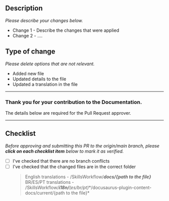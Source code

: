## Description

*Please describe your changes below.*

- Change 1 - Describe the changes that were applied
- Change 2 - ....

## Type of change

*Please delete options that are not relevant.*
- Added new file
- Updated details to the file
- Updated a translation in the file

---

### Thank you for your contribution to the Documentation.

The details below are required for the Pull Request approver.

---

## Checklist

*Before approving and submitting this PR to the origin/main branch, please **click on each checklist item** below to mark it as verified.*

- [ ] I've checked that there are no branch conflicts
- [ ] I've checked that the changed files are in the correct folder 
  > English translations - /SkillsWorkflow/***docs/{path to the file}***
  > BR/ES/PT translations - /SkillsWorkflow/***i18n/**(es/br/pt)**/docusaurus-plugin-content-docs/current/{path to the file}*
